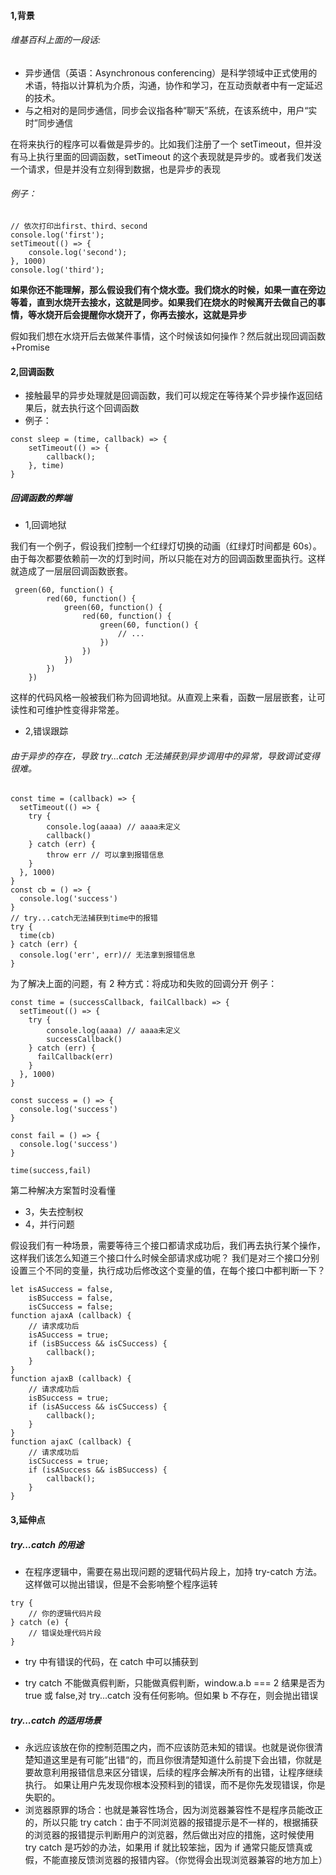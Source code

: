 <!--
 * @Description:try...catch + 回调函数
 * @Author: xiao.zhang
 * @Date: 2020-10-23 15:42:08
 * @LastEditors: xiao.zhang
 * @LastEditTime: 2020-10-23 18:08:36
-->

#### 1,背景

###### 维基百科上面的一段话:

- 异步通信（英语：Asynchronous conferencing）是科学领域中正式使用的术语，特指以计算机为介质，沟通，协作和学习，在互动贡献者中有一定延迟的技术。
- 与之相对的是同步通信，同步会议指各种“聊天”系统，在该系统中，用户“实时”同步通信

在将来执行的程序可以看做是异步的。比如我们注册了一个 setTimeout，但并没有马上执行里面的回调函数，setTimeout 的这个表现就是异步的。或者我们发送一个请求，但是并没有立刻得到数据，也是异步的表现

###### 例子：

```
// 依次打印出first、third、second
console.log('first');
setTimeout(() => {
    console.log('second');
}, 1000)
console.log('third');
```

**如果你还不能理解，那么假设我们有个烧水壶。我们烧水的时候，如果一直在旁边等着，直到水烧开去接水，这就是同步。如果我们在烧水的时候离开去做自己的事情，等水烧开后会提醒你水烧开了，你再去接水，这就是异步**

假如我们想在水烧开后去做某件事情，这个时候该如何操作？然后就出现回调函数+Promise

#### 2,回调函数

- 接触最早的异步处理就是回调函数，我们可以规定在等待某个异步操作返回结果后，就去执行这个回调函数
- 例子：

```
const sleep = (time, callback) => {
    setTimeout(() => {
        callback();
    }, time)
}
```

##### 回调函数的弊端

- 1,回调地狱

我们有一个例子，假设我们控制一个红绿灯切换的动画（红绿灯时间都是 60s）。由于每次都要依赖前一次的灯到时间，所以只能在对方的回调函数里面执行。这样就造成了一层层回调函数嵌套。

```
 green(60, function() {
        red(60, function() {
            green(60, function() {
                red(60, function() {
                    green(60, function() {
                        // ...
                    })
                })
            })
        })
    })
```

这样的代码风格一般被我们称为回调地狱。从直观上来看，函数一层层嵌套，让可读性和可维护性变得非常差。

- 2,错误跟踪

###### 由于异步的存在，导致 try...catch 无法捕获到异步调用中的异常，导致调试变得很难。

```
const time = (callback) => {
  setTimeout(() => {
    try {
        console.log(aaaa) // aaaa未定义
        callback()
    } catch (err) {
        throw err // 可以拿到报错信息
    }
  }, 1000)
}
const cb = () => {
  console.log('success')
}
// try...catch无法捕获到time中的报错
try {
  time(cb)
} catch (err) {
  console.log('err', err)// 无法拿到报错信息
}
```

为了解决上面的问题，有 2 种方式：将成功和失败的回调分开
例子：

```
const time = (successCallback, failCallback) => {
  setTimeout(() => {
    try {
        console.log(aaaa) // aaaa未定义
        successCallback()
    } catch (err) {
      failCallback(err)
    }
  }, 1000)
}

const success = () => {
  console.log('success')
}

const fail = () => {
  console.log('success')
}

time(success,fail)
```

第二种解决方案暂时没看懂

- 3，失去控制权
- 4，并行问题

假设我们有一种场景，需要等待三个接口都请求成功后，我们再去执行某个操作，这样我们该怎么知道三个接口什么时候全部请求成功呢？
我们是对三个接口分别设置三个不同的变量，执行成功后修改这个变量的值，在每个接口中都判断一下？

```
let isASuccess = false,
    isBSuccess = false,
    isCSuccess = false;
function ajaxA (callback) {
    // 请求成功后
    isASuccess = true;
    if (isBSuccess && isCSuccess) {
        callback();
    }
}
function ajaxB (callback) {
    // 请求成功后
    isBSuccess = true;
    if (isASuccess && isCSuccess) {
        callback();
    }
}
function ajaxC (callback) {
    // 请求成功后
    isCSuccess = true;
    if (isASuccess && isBSuccess) {
        callback();
    }
}
```

#### 3,延伸点

##### try...catch 的用途

- 在程序逻辑中，需要在易出现问题的逻辑代码片段上，加持 try-catch 方法。
  这样做可以抛出错误，但是不会影响整个程序运转

```
try {
	// 你的逻辑代码片段
} catch (e) {
	// 错误处理代码片段
}
```

- try 中有错误的代码，在 catch 中可以捕获到

- try catch 不能做真假判断，只能做真假判断，window.a.b === 2 结果是否为 true 或 false,对 try...catch 没有任何影响。但如果 b 不存在，则会抛出错误

##### try...catch 的适用场景

- 永远应该放在你的控制范围之内，而不应该防范未知的错误。也就是说你很清楚知道这里是有可能”出错“的，而且你很清楚知道什么前提下会出错，你就是要故意利用报错信息来区分错误，后续的程序会解决所有的出错，让程序继续执行。
  如果让用户先发现你根本没预料到的错误，而不是你先发现错误，你是失职的。
- 浏览器原罪的场合：也就是兼容性场合，因为浏览器兼容性不是程序员能改正的，所以只能 try catch：由于不同浏览器的报错提示是不一样的，根据捕获的浏览器的报错提示判断用户的浏览器，然后做出对应的措施，这时候使用 try catch 是巧妙的办法，如果用 if 就比较笨拙，因为 if 通常只能反馈真或假，不能直接反馈浏览器的报错内容。（你觉得会出现浏览器兼容的地方加上）
